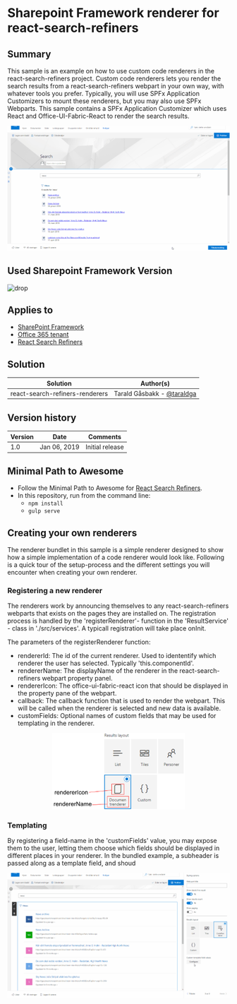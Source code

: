 # Sharepoint Framework renderer for react-search-refiners

## Summary
This sample is an example on how to use custom code renderers in the react-search-refiners project. Custom code renderers lets you render the search results from a react-search-refiners webpart in your own way, with whatever tools you prefer.
Typically, you will use SPFx Application Customizers to mount these renderers, but you may also use SPFx Webparts. This sample contains a SPFx Application Customizer which uses React and Office-UI-Fabric-React to render the search results. 

<p align="center">
  <img src="./img/coderenderer.gif"/>
</p>

## Used Sharepoint Framework Version
![drop](https://img.shields.io/badge/drop-1.7.1-green.svg)

## Applies to 
* [SharePoint Framework](https:/dev.office.com/sharepoint)
* [Office 365 tenant](https://dev.office.com/sharepoint/docs/spfx/set-up-your-development-environment)
* [React Search Refiners](https://github.com/SharePoint/sp-dev-fx-webparts/tree/master/samples/react-search-refiners)

## Solution
Solution|Author(s)
--------|---------
react-search-refiners-renderers | Tarald Gåsbakk - [@taraldga](http://www.twitter.com/taraldgasbakk)

## Version history
Version|Date|Comments
-------|----|--------
1.0 | Jan 06, 2019 | Initial release

## Minimal Path to Awesome

- Follow the Minimal Path to Awesome for [React Search Refiners](https://github.com/SharePoint/sp-dev-fx-webparts/tree/master/samples/react-search-refiners).
- In this repository, run from the command line: 
    - `npm install`
    - `gulp serve`


## Creating your own renderers 
The renderer bundlet in this sample is a simple renderer designed to show how a simple implementation of a code renderer would look like. Following is a quick tour of the setup-process and the different settings you will encounter when creating your own renderer. 

### Registering a new renderer
The renderers work by announcing themselves to any react-search-refiners webparts that exists on the pages they are installed on. The registration process is handled by the 'registerRenderer'- function in the 'ResultService' - class in './src/services'. A typicall registration will take place onInit.

The parameters of the registerRenderer function:

 - rendererId: The id of the current renderer. Used to idententify which renderer the user has selected. Typically 'this.componentId'.
 - rendererName: The displayName of the renderer in the react-search-refiners webpart property panel. 
 - rendererIcon: The office-ui-fabric-react icon that should be displayed in the property pane of the webpart.
 - callback:  The callback function that is used to render the webpart. This will be called when the renderer is selected and new data is available. 
 - customFields: Optional names of custom fields that may be used for templating in the renderer.

 <p align="center"><img width="300px" src="./img/variables.png"/><p>

### Templating
By registering a field-name in the 'customFields' value, you may expose them to the user, letting them choose which fields should be displayed in different places in your renderer. In the bundled example, a subheader is passed along as a template field, and shoud

<p align="center">
  <img src="./img/coderenderertemplate.gif"/>
</p>
